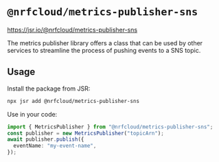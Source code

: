 # `@nrfcloud/metrics-publisher-sns`

<https://jsr.io/@nrfcloud/metrics-publisher-sns>

The metrics publisher library offers a class that can be used by other services
to streamline the process of pushing events to a SNS topic.

## Usage

Install the package from JSR:

```bash
npx jsr add @nrfcloud/metrics-publisher-sns
```

Use in your code:

```typescript
import { MetricsPublisher } from "@nrfcloud/metrics-publisher-sns";
const publisher = new MetricsPublisher("topicArn");
await publisher.publish({
  eventName: "my-event-name",
});
```
